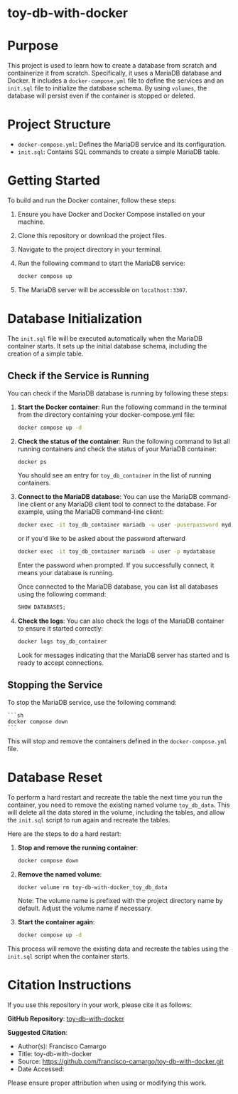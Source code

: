 toy-db-with-docker
==================

# Purpose

This project is used to learn how to create a database from scratch and containerize it from scratch. Specifically, it uses a MariaDB database and Docker. It includes a `docker-compose.yml` file to define the services and an `init.sql` file to initialize the database schema. By using `volumes`, the database will persist even if the container is stopped or deleted.

# Project Structure

- `docker-compose.yml`: Defines the MariaDB service and its configuration.
- `init.sql`: Contains SQL commands to create a simple MariaDB table.

# Getting Started

To build and run the Docker container, follow these steps:

1. Ensure you have Docker and Docker Compose installed on your machine.
2. Clone this repository or download the project files.
3. Navigate to the project directory in your terminal.
4. Run the following command to start the MariaDB service:

    ```sh
    docker compose up
    ```
5. The MariaDB server will be accessible on `localhost:3307`.

# Database Initialization

The `init.sql` file will be executed automatically when the MariaDB container starts. It sets up the initial database schema, including the creation of a simple table.

## Check if the Service is Running

You can check if the MariaDB database is running by following these steps:

1. **Start the Docker container**:
    Run the following command in the terminal from the directory containing your docker-compose.yml file:

    ```sh
    docker compose up -d
    ```

2. **Check the status of the container**:
    Run the following command to list all running containers and check the status of your MariaDB container:

    ```sh
    docker ps
    ```

    You should see an entry for `toy_db_container` in the list of running containers.

3. **Connect to the MariaDB database**:
    You can use the MariaDB command-line client or any MariaDB client tool to connect to the database. For example, using the MariaDB command-line client:

    ```sh
    docker exec -it toy_db_container mariadb -u user -puserpassword mydatabase
    ```

    or if you'd like to be asked about the password afterward

    ```sh
    docker exec -it toy_db_container mariadb -u user -p mydatabase
    ```

    Enter the password when prompted. If you successfully connect, it means your database is running.

    Once connected to the MariaDB database, you can list all databases using the following command:

    ```sql
    SHOW DATABASES;
    ```

4. **Check the logs**:
    You can also check the logs of the MariaDB container to ensure it started correctly:

    ```sh
    docker logs toy_db_container
    ```

    Look for messages indicating that the MariaDB server has started and is ready to accept connections.

## Stopping the Service

To stop the MariaDB service, use the following command:

    ```sh
    docker compose down
    ```

This will stop and remove the containers defined in the `docker-compose.yml` file.

# Database Reset

To perform a hard restart and recreate the table the next time you run the container, you need to remove the existing named volume `toy_db_data`. This will delete all the data stored in the volume, including the tables, and allow the `init.sql` script to run again and recreate the tables.

Here are the steps to do a hard restart:

1. **Stop and remove the running container**:

    ```sh
    docker compose down
    ```

2. **Remove the named volume**:

    ```sh
    docker volume rm toy-db-with-docker_toy_db_data
    ```

    Note: The volume name is prefixed with the project directory name by default. Adjust the volume name if necessary.

3. **Start the container again**:

    ```sh
    docker compose up -d
    ```

This process will remove the existing data and recreate the tables using the `init.sql` script when the container starts.

# Citation Instructions

If you use this repository in your work, please cite it as follows:

**GitHub Repository**: [toy-db-with-docker](https://github.com/francisco-camargo/toy-db-with-docker.git)

**Suggested Citation**:

* Author(s): Francisco Camargo
* Title: toy-db-with-docker
* Source: https://github.com/francisco-camargo/toy-db-with-docker.git
* Date Accessed:

Please ensure proper attribution when using or modifying this work.
